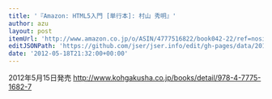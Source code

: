 ```yaml
---
title: '『Amazon: HTML5入門 [単行本]: 村山 秀明』'
author: azu
layout: post
itemUrl: 'http://www.amazon.co.jp/o/ASIN/4777516822/book042-22/ref=nosim'
editJSONPath: 'https://github.com/jser/jser.info/edit/gh-pages/data/2012/05/index.json'
date: '2012-05-18T21:32:00+00:00'
---
```

2012年5月15日発売
http://www.kohgakusha.co.jp/books/detail/978-4-7775-1682-7
